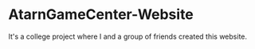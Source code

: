 # AtarnGameCenter-Website
It's a college project where I and a group of friends created this website.
